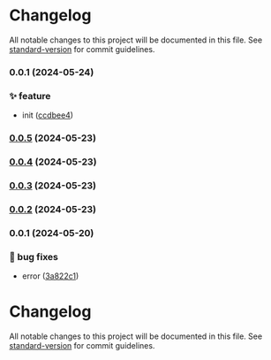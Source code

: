 # Changelog

All notable changes to this project will be documented in this file. See [standard-version](https://github.com/conventional-changelog/standard-version) for commit guidelines.

### 0.0.1 (2024-05-24)


### ✨ feature

* init ([ccdbee4](https://github.com/xotosphere/xotopipe-release-yarn/commitsccdbee44b8d120a105c97b84aa87a59afd54309b))

### [0.0.5](https://github.com/xotosphere/xotopipe-release-yarn/compare/v0.0.4...v0.0.5) (2024-05-23)

### [0.0.4](https://github.com/xotosphere/xotopipe-release-yarn/compare/v0.0.3...v0.0.4) (2024-05-23)

### [0.0.3](https://github.com/xotosphere/xotopipe-release-yarn/compare/v0.0.2...v0.0.3) (2024-05-23)

### [0.0.2](https://github.com/xotosphere/xotopipe-release-yarn/compare/v0.0.1...v0.0.2) (2024-05-23)

### 0.0.1 (2024-05-20)

### 🐛 bug fixes

- error ([3a822c1](https://github.com/xotosphere/xotopipe-release-yarn/commits3a822c1d4b92e80a9c7b487be51cd352fe8064e7))

# Changelog

All notable changes to this project will be documented in this file. See [standard-version](https://github.com/conventional-changelog/standard-version) for commit guidelines.
